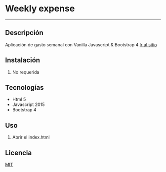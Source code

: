 # Weekly expense
---

## Descripción

Aplicación de gasto semanal con Vanilla Javascript & Bootstrap 4
[Ir al sitio](https://FerGuevaraM95.github.io/weekly-expense/)

## Instalación

1. No requerida

## Tecnologías

- Html 5
- Javascript 2015
- Bootstrap 4


## Uso

1. Abrir el index.html

## Licencia

[MIT](http://opensource.org/licenses/MIT)
